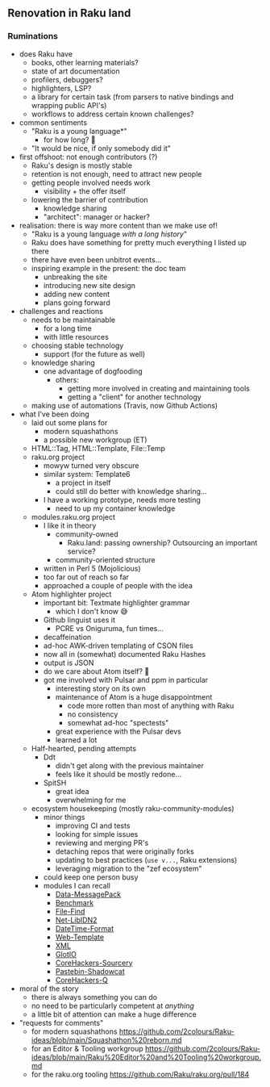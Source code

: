 ## Renovation in Raku land

### Ruminations
- does Raku have
	- books, other learning materials?
	- state of art documentation
	- profilers, debuggers?
	- highlighters, LSP?
	- a library for certain task (from parsers to native bindings and wrapping public API's)
	- workflows to address certain known challenges?
- common sentiments
	- "Raku is a young language*"
		- for how long? 🤔
	- "It would be nice, if only somebody did it"
- first offshoot: not enough contributors (?)
	- Raku's design is mostly stable
	- retention is not enough, need to attract new people
	- getting people involved needs work
		- visibility + the offer itself
	- lowering the barrier of contribution
		- knowledge sharing
		- "architect": manager or hacker?
- realisation: there is way more content than we make use of!
	- "Raku is a young language *with a long history*"
	- Raku does have something for pretty much  everything I listed up there
	- there have even been unbitrot events...
	- inspiring example in the present: the doc team
		- unbreaking the site
		- introducing new site design
		- adding new content
		- plans going forward
- challenges and reactions
	- needs to be maintainable
		- for a long time
		- with little resources
	- choosing stable technology
		- support (for the future as well)
	- knowledge sharing
		- one advantage of dogfooding
			- others:
				- getting more involved in creating and maintaining tools
				- getting a "client" for another technology
	- making use of automations (Travis, now Github Actions)
- what I've been doing
	- laid out some plans for
		- modern squashathons
		- a possible new workgroup (ET)
	- HTML::Tag, HTML::Template, File::Temp
	- raku.org project
		- mowyw turned very obscure
		- similar system: Template6
			- a project in itself
			- could still do better with knowledge sharing...
		- I have a working prototype, needs more testing
			- need to up my container knowledge
	- modules.raku.org project
		- I like it in theory
			- community-owned
				- Raku.land: passing ownership? Outsourcing an important service?
			- community-oriented structure
		- written in Perl 5 (Mojolicious)
		- too far out of reach so far
		- approached a couple of people with the idea
	- Atom highlighter project
		- important bit: Textmate highlighter grammar
			- which I don't know 😅
		- Github linguist uses it
			- PCRE vs Oniguruma, fun times...
		- decaffeination
		- ad-hoc AWK-driven templating of CSON files
		- now all in (somewhat) documented Raku Hashes
		- output is JSON
		- do we care about Atom itself? 🤔
		- got me involved with Pulsar and ppm in particular
			- interesting story on its own
			- maintenance of Atom is a huge disappointment
				- code more rotten than most of anything with Raku
				- no consistency
				- somewhat ad-hoc "spectests"
			- great experience with the Pulsar devs
			- learned a lot
	- Half-hearted, pending attempts
		- Ddt
			- didn't get along with the previous maintainer
			- feels like it should be mostly redone...
		- SpitSH
			- great idea
			- overwhelming for me
	- ecosystem housekeeping (mostly raku-community-modules)
		- minor things
			- improving CI and tests
			- looking for simple issues
			- reviewing and merging PR's
			- detaching repos that were originally forks
			- updating to best practices (`use v...`, Raku extensions)
			- leveraging migration to the "zef ecosystem"
		- could keep one person busy
		- modules I can recall
			- [Data-MessagePack](https://github.com/raku-community-modules/Data-MessagePack)
			- [Benchmark](https://github.com/raku-community-modules/Benchmark)
			- [File-Find](https://github.com/raku-community-modules/File-Find)
			- [Net-LibIDN2](https://github.com/raku-community-modules/Net-LibIDN2)
			- [DateTime-Format](https://github.com/raku-community-modules/DateTime-Format)
			- [Web-Template](https://github.com/raku-community-modules/Web-Template)
			- [XML](https://github.com/raku-community-modules/XML)
			- [GlotIO](https://github.com/raku-community-modules/GlotIO)
			- [CoreHackers-Sourcery](https://github.com/raku-community-modules/CoreHackers-Sourcery)
			- [Pastebin-Shadowcat](https://github.com/raku-community-modules/Pastebin-Shadowcat)
			- [CoreHackers-Q](https://github.com/raku-community-modules/CoreHackers-Q)
- moral of the story
	- there is always something you can do
	- no need to be particularly competent at _anything_
	- a little bit of attention can make a huge difference
- "requests for comments"
	- for modern squashathons https://github.com/2colours/Raku-ideas/blob/main/Squashathon%20reborn.md
	- for an Editor & Tooling workgroup https://github.com/2colours/Raku-ideas/blob/main/Raku%20Editor%20and%20Tooling%20workgroup.md
	- for the raku.org tooling https://github.com/Raku/raku.org/pull/184